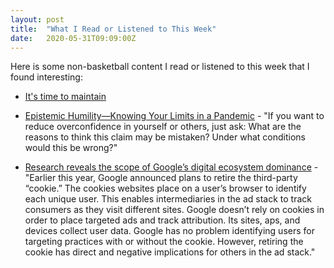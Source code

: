 ```yaml
---
layout: post
title:  "What I Read or Listened to This Week"
date:   2020-05-31T09:09:00Z
---
```

Here is some non-basketball content I read or listened to this week that I found interesting:


* [It's time to maintain](https://vicki.substack.com/p/its-time-to-maintain)

* [Epistemic Humility—Knowing Your Limits in a Pandemic](https://behavioralscientist.org/epistemic-humility-coronavirus-knowing-your-limits-in-a-pandemic/) - "If you want to reduce overconfidence in yourself or others, just ask: What are the reasons to think this claim may be mistaken? Under what conditions would this be wrong?"

* [Research reveals the scope of Google’s digital ecosystem dominance](https://digitalcontentnext.org/blog/2020/05/27/research-reveals-the-scope-of-googles-digital-ecosystem-dominance/) - "Earlier this year, Google announced plans to retire the third-party “cookie.” The cookies websites place on a user’s browser to identify each unique user. This enables intermediaries in the ad stack to track consumers as they visit different sites. Google doesn’t rely on cookies in order to place targeted ads and track attribution. Its sites, aps, and devices collect user data. Google has no problem identifying users for targeting practices with or without the cookie. However, retiring the cookie has direct and negative implications for others in the ad stack."
